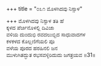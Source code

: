 +++
title = "೦೩೧ ಮೊಳಗಿದವು ನಿಸ್ಸಾಳ"

+++
ಮೊಳಗಿದವು ನಿಸ್ಸಾಳ ತತಿ ಹೆ  
ಕ್ಕಳದ ಪೆರ್ಚಿನೊಳಲ್ಲಿ ದಿವಿಜಾ  
ವಳಿಯ ದುಂದುಭಿ ರವದಲುಬ್ಬಿದ ಸಾಧುವಾದಗಳ   
ಕಳಕಳದ ಕೊಲ್ಲಣಿಗೆಯಲಿ ಪೂ  
ವಳೆಯ ಪೂರದ ಹರಹಿನಲಿ ಜನ  
ಮುಳುಗಿತದ್ಭುತ ರಭಸವಳ್ಳಿರಿದುದು ಜಗತ್ರಯವ      ॥31॥